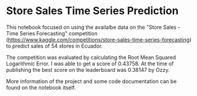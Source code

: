 # Store Sales Time Series Prediction

This notebook focused on using the availalbe data on the "Store Sales - Time Series Forecasting" competition (https://www.kaggle.com/competitions/store-sales-time-series-forecasting) to predict sales of 54 stores in Ecuador.

The competition was evaluated by calculating the Root Mean Squared Logarithmic Error. I was able to get a score of 0.43758. At the time of publishing the best score on the leaderboard was 0.38147 by Ozzy.

More information of the project and some code documentation can be found on the notebook itself.
